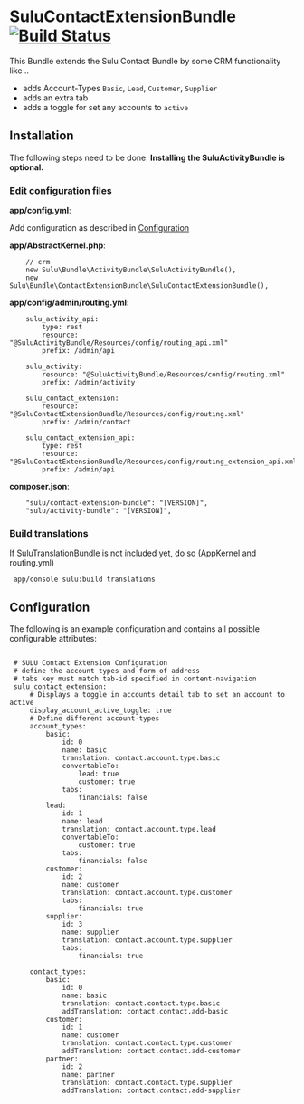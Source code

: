 # SuluContactExtensionBundle [![Build Status](https://travis-ci.org/sulu/SuluContactExtensionBundle.svg?branch=develop)](https://travis-ci.org/sulu/SuluContactExtensionBundle)

This Bundle extends the Sulu Contact Bundle by some CRM functionality like ..
 * adds Account-Types `Basic`, `Lead`, `Customer`, `Supplier`
 * adds an extra tab
 * adds a toggle for set any accounts to `active`
 
## Installation
 
The following steps need to be done. **Installing the SuluActivityBundle is optional.**
 
### Edit configuration files

**app/config.yml**:

Add configuration as described in [Configuration](#configuration) 
 
**app/AbstractKernel.php**:
 
```
    // crm
    new Sulu\Bundle\ActivityBundle\SuluActivityBundle(),
    new Sulu\Bundle\ContactExtensionBundle\SuluContactExtensionBundle(),
```
 
**app/config/admin/routing.yml**:
 
``` 
    sulu_activity_api:
        type: rest
        resource: "@SuluActivityBundle/Resources/config/routing_api.xml"
        prefix: /admin/api
    
    sulu_activity:
        resource: "@SuluActivityBundle/Resources/config/routing.xml"
        prefix: /admin/activity
    
    sulu_contact_extension:
        resource: "@SuluContactExtensionBundle/Resources/config/routing.xml"
        prefix: /admin/contact
    
    sulu_contact_extension_api:
        type: rest
        resource: "@SuluContactExtensionBundle/Resources/config/routing_extension_api.xml"
        prefix: /admin/api
```
 
**composer.json**:
 
```
    "sulu/contact-extension-bundle": "[VERSION]",
    "sulu/activity-bundle": "[VERSION]",
```
 
### Build translations

If SuluTranslationBundle is not included yet, do so (AppKernel and routing.yml)

```
 app/console sulu:build translations
```
  
## Configuration
 
The following is an example configuration and contains all possible
configurable attributes:
 
```{config}
 
 # SULU Contact Extension Configuration
 # define the account types and form of address
 # tabs key must match tab-id specified in content-navigation
 sulu_contact_extension:
     # Displays a toggle in accounts detail tab to set an account to active
     display_account_active_toggle: true
     # Define different account-types
     account_types:
         basic:
             id: 0
             name: basic
             translation: contact.account.type.basic
             convertableTo:
                 lead: true
                 customer: true
             tabs:
                 financials: false
         lead:
             id: 1
             name: lead
             translation: contact.account.type.lead
             convertableTo:
                 customer: true
             tabs:
                 financials: false
         customer:
             id: 2
             name: customer
             translation: contact.account.type.customer
             tabs:
                 financials: true
         supplier:
             id: 3
             name: supplier
             translation: contact.account.type.supplier
             tabs:
                 financials: true
                 
     contact_types:
         basic:
             id: 0
             name: basic
             translation: contact.contact.type.basic
             addTranslation: contact.contact.add-basic
         customer:
             id: 1
             name: customer
             translation: contact.contact.type.customer
             addTranslation: contact.contact.add-customer
         partner:
             id: 2
             name: partner
             translation: contact.contact.type.supplier
             addTranslation: contact.contact.add-supplier
```
